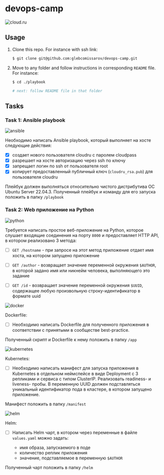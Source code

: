 # devops-camp

<img src="https://img.shields.io/static/v1?style=for-the-badge&label=&labelColor=55ba80&message=DevOps+Cloud.ru+Camp&color=23282f&logo=icloud&logoColor=white" alt="cloud.ru"/>

## Usage

1. Clone this repo. For instance with ssh link:

   ```bash
   $ git clone git@github.com:glebcomissarov/devops-camp.git
   ```

2. Move to any folder and follow instructions in corresponding `README` file. For instance:

   ```bash
   $ cd ./playbook

   # next: follow README file in that folder
   ```

## Tasks

### Task 1: Ansible playbook

<img src="https://img.shields.io/badge/Ansible-da2f20?style=for-the-badge&logo=ansible&logoColor=white" alt="ansible"/>

Необходимо написать Ansible playbook, который выполняет на хосте следующие действия:

- [x] создает нового пользователя cloudru с паролем cloudpass
- [x] разрешает на хосте авторизацию через ssh по ключу
- [x] запрещает логин по ssh от пользователя root
- [x] копирует предоставленный публичный ключ (`cloudru_rsa.pub`) для пользователя cloudru

Плейбук должен выполняться относительно чистого дистрибутива ОС Ubuntu Server 22.04.3. Полученный плейбук и команду для его запуска положить в папку `/playbook`

### Task 2: Web приложение на Python

<img src="https://img.shields.io/badge/FastAPI-009688?style=for-the-badge&logo=fastapi&logoColor=white" alt="python"/>

Требуется написать простое веб-приложение на Python, которое слушает входящие соединения на порту `8000` и предоставляет HTTP API, в котором реализовано 3 метода:

- [ ] `GET /hostname` - при запросе на этот метод приложение отдает имя хоста, на котором запущено приложение

- [ ] `GET /author` - возвращает значение переменной окружения `$AUTHOR`, в которой задано имя или никнейм человека, выполняющего это задание

- [ ] `GET /id` - возвращает значение переменной окружения `$UUID`, содержащее любую произвольную строку-идентификатор в формате uuid

<img src="https://img.shields.io/badge/Docker-326CE5?style=for-the-badge&logo=docker&logoColor=white" alt="docker"/>

Dockerfile:

- [ ] Необходимо написать Dockerfile для полученного приложения в соответствии с принятыми в сообществе best-practice.

Полученный скрипт и Dockerfile к нему положить в папку `/app`

<img src="https://img.shields.io/badge/Kubernetes-326CE5?style=for-the-badge&logo=kubernetes&logoColor=white" alt="kubernetes"/>

Kubernetes:

- [ ] Необходимо написать манифест для запуска приложения в Kubernetes в отдельном неймспейсе в виде Deployment с 3 репликами и сервиса с типом ClusterIP. Реализовать readiness- и liveness- пробы. В переменную UUID должен подставляться уникальный идентификатор пода в кластере, в котором запущено приложение.

Манифест положить в папку `/manifest`

<img src="https://img.shields.io/badge/Helm-0F1689?style=for-the-badge&logo=helm&logoColor=white" alt="helm"/>

Helm:

- [ ] Написать Helm чарт, в котором через переменные в файле `values.yaml` можно задать:

  - имя образа, запускаемого в поде
  - количество реплик приложения
  - значение, подставляемое в переменную `$AUTHOR`

Полученный чарт положить в папку `/helm`
